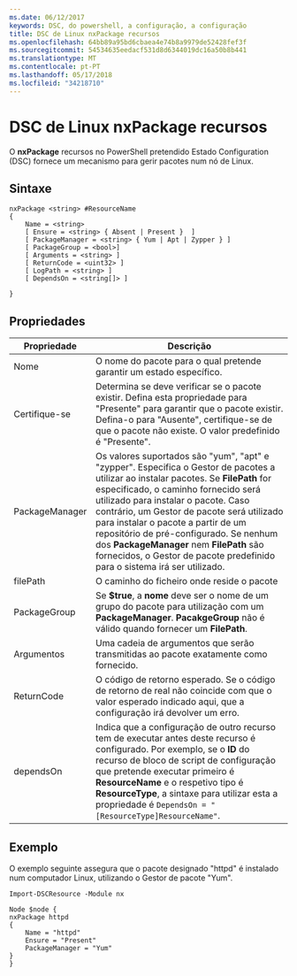 ```yaml
---
ms.date: 06/12/2017
keywords: DSC, do powershell, a configuração, a configuração
title: DSC de Linux nxPackage recursos
ms.openlocfilehash: 64bb89a95bd6cbaea4e74b8a9979de52428fef3f
ms.sourcegitcommit: 54534635eedacf531d8d6344019dc16a50b8b441
ms.translationtype: MT
ms.contentlocale: pt-PT
ms.lasthandoff: 05/17/2018
ms.locfileid: "34218710"
---
```

# <a name="dsc-for-linux-nxpackage-resource"></a>DSC de Linux nxPackage recursos

O **nxPackage** recursos no PowerShell pretendido Estado Configuration (DSC) fornece um mecanismo para gerir pacotes num nó de Linux.

## <a name="syntax"></a>Sintaxe

```
nxPackage <string> #ResourceName
{
    Name = <string>
    [ Ensure = <string> { Absent | Present }  ]
    [ PackageManager = <string> { Yum | Apt | Zypper } ]
    [ PackageGroup = <bool>]
    [ Arguments = <string> ]
    [ ReturnCode = <uint32> ]
    [ LogPath = <string> ]
    [ DependsOn = <string[]> ]

}
```

## <a name="properties"></a>Propriedades

|  Propriedade |  Descrição |
|---|---|
| Nome| O nome do pacote para o qual pretende garantir um estado específico.|
| Certifique-se| Determina se deve verificar se o pacote existir. Defina esta propriedade para "Presente" para garantir que o pacote existir. Defina-o para "Ausente", certifique-se de que o pacote não existe. O valor predefinido é "Presente".|
| PackageManager| Os valores suportados são "yum", "apt" e "zypper". Especifica o Gestor de pacotes a utilizar ao instalar pacotes. Se **FilePath** for especificado, o caminho fornecido será utilizado para instalar o pacote. Caso contrário, um Gestor de pacote será utilizado para instalar o pacote a partir de um repositório de pré-configurado. Se nenhum dos **PackageManager** nem **FilePath** são fornecidos, o Gestor de pacote predefinido para o sistema irá ser utilizado.|
| filePath| O caminho do ficheiro onde reside o pacote|
| PackageGroup| Se **$true**, a **nome** deve ser o nome de um grupo do pacote para utilização com um **PackageManager**. **PacakgeGroup** não é válido quando fornecer um **FilePath**.|
| Argumentos| Uma cadeia de argumentos que serão transmitidas ao pacote exatamente como fornecido.|
| ReturnCode| O código de retorno esperado. Se o código de retorno de real não coincide com que o valor esperado indicado aqui, que a configuração irá devolver um erro.|
| dependsOn | Indica que a configuração de outro recurso tem de executar antes deste recurso é configurado. Por exemplo, se o **ID** do recurso de bloco de script de configuração que pretende executar primeiro é **ResourceName** e o respetivo tipo é **ResourceType**, a sintaxe para utilizar esta a propriedade é `DependsOn = "[ResourceType]ResourceName"`.|

## <a name="example"></a>Exemplo

O exemplo seguinte assegura que o pacote designado "httpd" é instalado num computador Linux, utilizando o Gestor de pacote "Yum".

```
Import-DSCResource -Module nx

Node $node {
nxPackage httpd
{
    Name = "httpd"
    Ensure = "Present"
    PackageManager = "Yum"
}
}
```